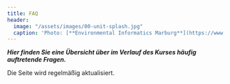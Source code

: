 ```yaml
---
title: FAQ
header:
  image: "/assets/images/00-unit-splash.jpg"
  caption: 'Photo: [**Environmental Informatics Marburg**](https://www.flickr.com/environmentalinformatics-marburg/)'
---
```


***Hier finden Sie eine Übersicht über im Verlauf des Kurses häufig auftretende Fragen.***
<!--more-->

Die Seite wird regelmäßig aktualisiert.